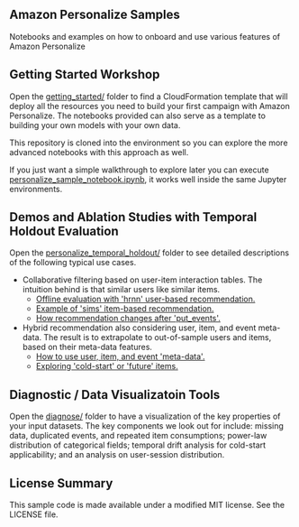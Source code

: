 ## Amazon Personalize Samples

Notebooks and examples on how to onboard and use various features of Amazon Personalize

## Getting Started Workshop

Open the [getting_started/](getting_started/) folder to find a CloudFormation template that will deploy all the resources you need to build your first campaign with Amazon Personalize. The notebooks provided can also serve as a template to building your own models with your own data.

This repository is cloned into the environment so you can explore the more advanced notebooks with this approach as well.

If you just want a simple walkthrough to explore later you can execute [personalize_sample_notebook.ipynb](personalize_sample_notebook.ipynb), it works well inside the same Jupyter environments.


## Demos and Ablation Studies with Temporal Holdout Evaluation

Open the [personalize_temporal_holdout/](personalize_temporal_holdout/) folder to see detailed descriptions of the following typical use cases.

* Collaborative filtering based on user-item interaction tables. The intuition behind is that similar users like similar items.
  - [Offline evaluation with 'hrnn' user-based recommendation.](personalize_temporal_holdout/personalize_temporal_holdout.ipynb)
  - [Example of 'sims' item-based recommendation.](personalize_temporal_holdout/personalize_sims_smell_tests.ipynb)
  - [How recommendation changes after 'put_events'.](personalize_temporal_holdout/personalize_putEvents_demo.ipynb)
* Hybrid recommendation also considering user, item, and event meta-data. The result is to extrapolate to out-of-sample users and items, based on their meta-data features.
  - [How to use user, item, and event 'meta-data'.](personalize_temporal_holdout/personalize_metadata_example.ipynb)
  - [Exploring 'cold-start' or 'future' items.](personalize_temporal_holdout/personalize_coldstart_demo.ipynb)

## Diagnostic / Data Visualizatoin Tools

Open the [diagnose/](diagnose/) folder to have a visualization of the key properties of your input datasets.
The key components we look out for include:
missing data, duplicated events, and repeated item consumptions;
power-law distribution of categorical fields;
temporal drift analysis for cold-start applicability;
and an analysis on user-session distribution.

## License Summary

This sample code is made available under a modified MIT license. See the LICENSE file.
